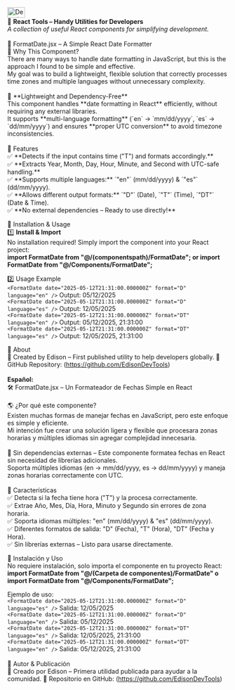
<img src="https://github.com/user-attachments/assets/5754dda5-5fbd-4d19-8f2f-3ff741d70b82" alt="Descripción de la imagen" width="40" height="24">
<br />
🚀 <b>React Tools – Handy Utilities for Developers</b><br />
<i>A collection of useful React components for simplifying development.</i><br />
<br />
📅 FormatDate.jsx – A Simple React Date Formatter<br />
🎯 Why This Component?<br />
There are many ways to handle date formatting in JavaScript, but this is the approach I found to be simple and effective.<br />
My goal was to build a lightweight, flexible solution that correctly processes time zones and multiple languages without unnecessary complexity.<br />
<br />
🚀 **Lightweight and Dependency-Free**<br />
This component handles **date formatting in React** efficiently, without requiring any external libraries.<br />
It supports **multi-language formatting** (`en` → `mm/dd/yyyy`, `es` → `dd/mm/yyyy`) and ensures **proper UTC conversion** to avoid timezone inconsistencies.<br />
<br />
🌟 Features<br />
✅ **Detects if the input contains time ("T") and formats accordingly.**<br />
✅ **Extracts Year, Month, Day, Hour, Minute, and Second with UTC-safe handling.**<br />
✅ **Supports multiple languages:** `"en"` (mm/dd/yyyy) & `"es"` (dd/mm/yyyy).<br />
✅ **Allows different output formats:** `"D"` (Date), `"T"` (Time), `"DT"` (Date & Time).<br />
✅ **No external dependencies – Ready to use directly!**<br />

🚀 Installation & Usage<br />
1️⃣ **Install & Import**<br />
No installation required! Simply import the component into your React project:<br />
<b>import FormatDate from "@/(componentspath)/FormatDate"; or import FormatDate from "@/Components/FormatDate";</b>

2️⃣ Usage Example<br />
`<FormatDate date="2025-05-12T21:31:00.000000Z" format="D" language="en" />` Output: 05/12/2025<br />
`<FormatDate date="2025-05-12T21:31:00.000000Z" format="D" language="es" />` Output: 12/05/2025<br />
`<FormatDate date="2025-05-12T21:31:00.000000Z" format="DT" language="en" />` Output: 05/12/2025, 21:31:00<br />
`<FormatDate date="2025-05-12T21:31:00.000000Z" format="DT" language="es" />` Output: 12/05/2025, 21:31:00<br />

📌 About<br />
🚀 Created by Edison – First published utility to help developers globally. 🔗 GitHub Repository: (https://github.com/EdisonDevTools)<br />
<br />
**Español:**<br />
🛠️ FormatDate.jsx – Un Formateador de Fechas Simple en React<br />
<br />
🌎 ¿Por qué este componente?<br />
Existen muchas formas de manejar fechas en JavaScript, pero este enfoque es simple y eficiente.<br />
Mi intención fue crear una solución ligera y flexible que procesara zonas horarias y múltiples idiomas sin agregar complejidad innecesaria.<br />
<br />
🚀 Sin dependencias externas – Este componente formatea fechas en React sin necesidad de librerías adicionales.<br />
Soporta múltiples idiomas (en → mm/dd/yyyy, es → dd/mm/yyyy) y maneja zonas horarias correctamente con UTC.<br />
<br />
🌟 Características<br />
✅ Detecta si la fecha tiene hora ("T") y la procesa correctamente. <br />
✅ Extrae Año, Mes, Día, Hora, Minuto y Segundo sin errores de zona horaria. <br />
✅ Soporta idiomas múltiples: "en" (mm/dd/yyyy) & "es" (dd/mm/yyyy). <br />
✅ Diferentes formatos de salida: "D" (Fecha), "T" (Hora), "DT" (Fecha y Hora). <br />
✅ Sin librerías externas – Listo para usarse directamente.<br />

🚀 Instalación y Uso<br />
No requiere instalación, solo importa el componente en tu proyecto React: <br />
<b>import FormatDate from "@/(Carpeta de componentes)/FormatDate" o import FormatDate from "@/Components/FormatDate";</b>

Ejemplo de uso:<br />
`<FormatDate date="2025-05-12T21:31:00.000000Z" format="D" language="es" />`  Salida: 12/05/2025<br />
`<FormatDate date="2025-05-12T21:31:00.000000Z" format="D" language="en" />`  Salida: 05/12/2025<br />
`<FormatDate date="2025-05-12T21:31:00.000000Z" format="DT" language="es" />` Salida: 12/05/2025, 21:31:00<br />
`<FormatDate date="2025-05-12T21:31:00.000000Z" format="DT" language="en" />` Salida: 05/12/2025, 21:31:00<br />
<br />
📌 Autor & Publicación<br />
🚀 Creado por Edison – Primera utilidad publicada para ayudar a la comunidad. 🔗 Repositorio en GitHub: (https://github.com/EdisonDevTools)<br />
